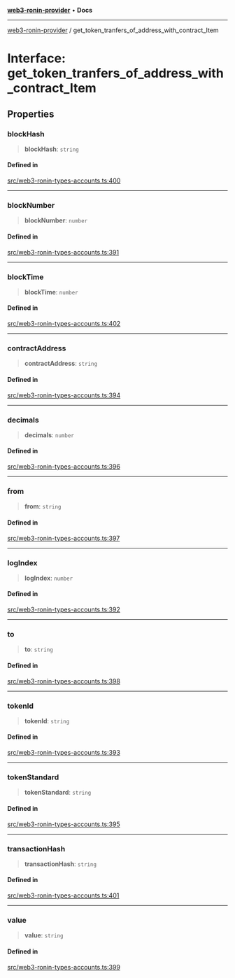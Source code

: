[**web3-ronin-provider**](../README.md) • **Docs**

***

[web3-ronin-provider](../globals.md) / get\_token\_tranfers\_of\_address\_with\_contract\_Item

# Interface: get\_token\_tranfers\_of\_address\_with\_contract\_Item

## Properties

### blockHash

> **blockHash**: `string`

#### Defined in

[src/web3-ronin-types-accounts.ts:400](https://github.com/chuacw/web3-ronin-provider/blob/8f8ec8edfaa82f0741161cc9ab238177f2999ade/src/web3-ronin-types-accounts.ts#L400)

***

### blockNumber

> **blockNumber**: `number`

#### Defined in

[src/web3-ronin-types-accounts.ts:391](https://github.com/chuacw/web3-ronin-provider/blob/8f8ec8edfaa82f0741161cc9ab238177f2999ade/src/web3-ronin-types-accounts.ts#L391)

***

### blockTime

> **blockTime**: `number`

#### Defined in

[src/web3-ronin-types-accounts.ts:402](https://github.com/chuacw/web3-ronin-provider/blob/8f8ec8edfaa82f0741161cc9ab238177f2999ade/src/web3-ronin-types-accounts.ts#L402)

***

### contractAddress

> **contractAddress**: `string`

#### Defined in

[src/web3-ronin-types-accounts.ts:394](https://github.com/chuacw/web3-ronin-provider/blob/8f8ec8edfaa82f0741161cc9ab238177f2999ade/src/web3-ronin-types-accounts.ts#L394)

***

### decimals

> **decimals**: `number`

#### Defined in

[src/web3-ronin-types-accounts.ts:396](https://github.com/chuacw/web3-ronin-provider/blob/8f8ec8edfaa82f0741161cc9ab238177f2999ade/src/web3-ronin-types-accounts.ts#L396)

***

### from

> **from**: `string`

#### Defined in

[src/web3-ronin-types-accounts.ts:397](https://github.com/chuacw/web3-ronin-provider/blob/8f8ec8edfaa82f0741161cc9ab238177f2999ade/src/web3-ronin-types-accounts.ts#L397)

***

### logIndex

> **logIndex**: `number`

#### Defined in

[src/web3-ronin-types-accounts.ts:392](https://github.com/chuacw/web3-ronin-provider/blob/8f8ec8edfaa82f0741161cc9ab238177f2999ade/src/web3-ronin-types-accounts.ts#L392)

***

### to

> **to**: `string`

#### Defined in

[src/web3-ronin-types-accounts.ts:398](https://github.com/chuacw/web3-ronin-provider/blob/8f8ec8edfaa82f0741161cc9ab238177f2999ade/src/web3-ronin-types-accounts.ts#L398)

***

### tokenId

> **tokenId**: `string`

#### Defined in

[src/web3-ronin-types-accounts.ts:393](https://github.com/chuacw/web3-ronin-provider/blob/8f8ec8edfaa82f0741161cc9ab238177f2999ade/src/web3-ronin-types-accounts.ts#L393)

***

### tokenStandard

> **tokenStandard**: `string`

#### Defined in

[src/web3-ronin-types-accounts.ts:395](https://github.com/chuacw/web3-ronin-provider/blob/8f8ec8edfaa82f0741161cc9ab238177f2999ade/src/web3-ronin-types-accounts.ts#L395)

***

### transactionHash

> **transactionHash**: `string`

#### Defined in

[src/web3-ronin-types-accounts.ts:401](https://github.com/chuacw/web3-ronin-provider/blob/8f8ec8edfaa82f0741161cc9ab238177f2999ade/src/web3-ronin-types-accounts.ts#L401)

***

### value

> **value**: `string`

#### Defined in

[src/web3-ronin-types-accounts.ts:399](https://github.com/chuacw/web3-ronin-provider/blob/8f8ec8edfaa82f0741161cc9ab238177f2999ade/src/web3-ronin-types-accounts.ts#L399)

